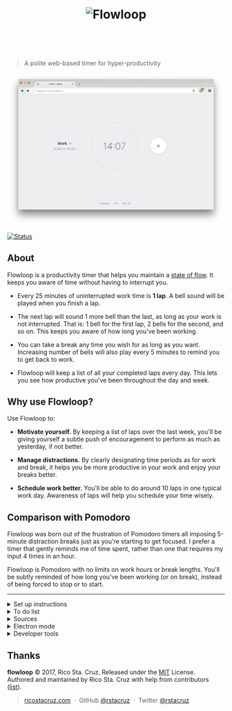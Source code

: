 <h1 align='center'><br><br><img src='https://cdn.rawgit.com/rstacruz/flowloop/v0.3.0/web/assets/flowloop-logo.svg' alt='Flowloop'><br><br><br></h1>

> A polite web-based timer for hyper-productivity

[![](docs/images/screenshot.png)](http://ricostacruz.com/flowloop/)

[![Status](https://travis-ci.org/rstacruz/flowloop.svg?branch=master)](https://travis-ci.org/rstacruz/flowloop "See test builds")

## About

Flowloop is a productivity timer that helps you maintain a [state of flow](https://en.wikipedia.org/wiki/Flow_(psychology)). It keeps you aware of time without having to interrupt you.

- Every 25 minutes of uninterrupted work time is **1 lap**. A bell sound will be played when you finish a lap.

- The next lap will sound 1 more bell than the last, as long as your work is not interrupted. That is: 1 bell for the first lap, 2 bells for the second, and so on. This keeps you aware of how long you've been working.

- You can take a break any time you wish for as long as you want. Increasing number of bells will also play every 5 minutes to remind you to get back to work.

- Flowloop will keep a list of all your completed laps every day. This lets you see how productive you've been throughout the day and week.

## Why use Flowloop?

Use Flowloop to:

- __Motivate yourself.__ By keeping a list of laps over the last week, you'll be giving yourself a subtle push of encouragement to perform as much as yesterday, if not better.

- __Manage distractions.__ By clearly designating time periods as for work and break, it helps you be more productive in your work and enjoy your breaks better.

- __Schedule work better.__ You'll be able to do around 10 laps in one typical work day. Awareness of laps will help you schedule your time wisely.

## Comparison with Pomodoro

Flowloop was born out of the frustration of Pomodoro timers all imposing 5-minute distraction breaks just as you're starting to get focused. I prefer a timer that gently reminds me of time spent, rather than one that requires my input 4 times in an hour.

Flowloop is Pomodoro with no limits on work hours or break lengths. You'll be subtly reminded of how long you've been working (or on break), instead of being forced to stop or to start.

---

<details>
<summary>Set up instructions</summary>

## Set up

Requires Node 6+ and Yarn.

```sh
yarn            # First-time setup
yarn start      # Development server
```

```sh
yarn run build  # Build for production (builds into /public)
```

## What's here

| Path | Purpose
| --- | ---
| `/web/assets` | the files to be copied into `/public/assets`
| `/web/html` | the files to be copied into `/public`
| `/web/css` | CSS files (via PostCSS)
| `/web/js` | JS files (via Browserify)
| `/public` | The built files (gitignored)
</details>

<details>
<summary>To do list</summary>

## To do

- [x] Timer
- [x] Saving logs
- [x] Push notifications
- [x] Ding sound
- [ ] Rolling over
</details>

<details>
<summary>Sources</summary>

## Sources

- https://notificationsounds.com/standard-ringtones/echoed-ding-459
</details>

<details>
<summary>Electron mode</summary>

## Electron mode

Experimental - run it in Electron via:

```sh
# In separate terminals
yarn run electron:watch
yarn run electron:start
```

And package it via:

```sh
yarn run electron:dist
```
</details>

<details>
<summary>Developer tools</summary>

## Developer tools

```js
// Shorten work duration to 4 seconds
__APP__.store.dispatch({ type: 'settings:update', payload: { 'duration:work': 4000 } })

// Reset to defaults
__APP__.store.dispatch({ type: 'settings:reset' })

// Clear log items
__APP__.store.dispatch({ type: 'log:clear' })

// Obliterate local data
delete localStorage.TimerData

// Copy local data for exporting to clipboard
prompt('', localStorage.TimerData)
```
</details>

## Thanks

**flowloop** © 2017, Rico Sta. Cruz. Released under the [MIT] License.<br>
Authored and maintained by Rico Sta. Cruz with help from contributors ([list][contributors]).

> [ricostacruz.com](http://ricostacruz.com) &nbsp;&middot;&nbsp;
> GitHub [@rstacruz](https://github.com/rstacruz) &nbsp;&middot;&nbsp;
> Twitter [@rstacruz](https://twitter.com/rstacruz)

[MIT]: http://mit-license.org/
[contributors]: http://github.com/rstacruz/flowloop/contributors
